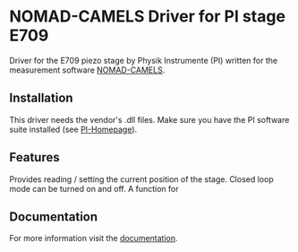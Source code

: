 # NOMAD-CAMELS Driver for PI stage E709

Driver for the E709 piezo stage by Physik Instrumente (PI) written for the measurement software [NOMAD-CAMELS](https://fau-lap.github.io/NOMAD-CAMELS/).

## Installation
This driver needs the vendor's .dll files.
Make sure you have the PI software suite installed (see [PI-Homepage](https://www.physikinstrumente.de/de/produkte/controller-treiberelektronik/nanopositionier-piezocontroller/e-709-kompakter-und-kostenoptimierter-digitaler-piezocontroller-605200#downloads)).

## Features
Provides reading / setting the current position of the stage. Closed loop mode can be turned on and off.
A function for 


## Documentation

For more information visit the [documentation](https://fau-lap.github.io/NOMAD-CAMELS/doc/instruments/instruments.html).